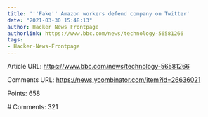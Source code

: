 ```yaml
---
title: '''Fake'' Amazon workers defend company on Twitter'
date: "2021-03-30 15:48:13"
author: Hacker News Frontpage
authorlink: https://www.bbc.com/news/technology-56581266
tags:
- Hacker-News-Frontpage
---
```


<p>Article URL: <a href="https://www.bbc.com/news/technology-56581266">https://www.bbc.com/news/technology-56581266</a></p>
<p>Comments URL: <a href="https://news.ycombinator.com/item?id=26636021">https://news.ycombinator.com/item?id=26636021</a></p>
<p>Points: 658</p>
<p># Comments: 321</p>
